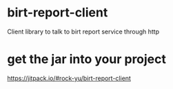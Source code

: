 # birt-report-client
Client library to talk to birt report service through http

# get the jar into your project
https://jitpack.io/#rock-yu/birt-report-client
